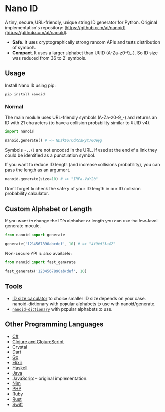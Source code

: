# Nano ID

A tiny, secure, URL-friendly, unique string ID generator for Python. Original implementation's repository: [https://github.com/ai/nanoid](https://github.com/ai/nanoid).

* __Safe__. It uses cryptographically strong random APIs and tests distribution of symbols.
* __Compact__. It uses a larger alphabet than UUID (A-Za-z0-9_-). So ID size was reduced from 36 to 21 symbols.

## Usage

Install Nano ID using pip:

`pip install nanoid`

### Normal

The main module uses URL-friendly symbols (A-Za-z0-9_-) and returns an ID with 21 characters (to have a collision probability similar to UUID v4).

```python
import nanoid

nanoid.generate() # => NDzkGoTCdRcaRyt7GOepg
```

Symbols `-,.()` are not encoded in the URL. If used at the end of a link they could be identified as a punctuation symbol.

If you want to reduce ID length (and increase collisions probability), you can pass the length as an argument.

```python
nanoid.generate(size=10) # => "IRFa-VaY2b"
```
Don’t forget to check the safety of your ID length in our ID collision probability calculator.

## Custom Alphabet or Length

If you want to change the ID's alphabet or length you can use the low-level generate module.

```python
from nanoid import generate

generate('1234567890abcdef', 10) # => "4f90d13a42"
```

Non-secure API is also available:

```python
from nanoid import fast_generate

fast_generate('1234567890abcdef', 10)
```

## Tools

* [ID size calculator](https://zelark.github.io/nano-id-cc/) to choice smaller ID size depends on your case.
nanoid-dictionary with popular alphabets to use with nanoid/generate.
* [`nanoid-dictionary`](https://github.com/aidarkhanov/nanoid-dictionary) with popular alphabets to use.

## Other Programming Languages

* [C#](https://github.com/codeyu/nanoid-net)
* [Clojure and ClojureScript](https://github.com/zelark/nano-id)
* [Crystal](https://github.com/mamantoha/nanoid.cr)
* [Dart](https://github.com/pd4d10/nanoid)
* [Go](https://github.com/matoous/go-nanoid)
* [Elixir](https://github.com/railsmechanic/nanoid)
* [Haskell](https://github.com/4e6/nanoid-hs)
* [Java](https://github.com/aventrix/jnanoid)
* [JavaScript](https://github.com/ai/nanoid) – original implementation.
* [Nim](https://github.com/icyphox/nanoid.nim)
* [PHP](https://github.com/hidehalo/nanoid-php)
* [Ruby](https://github.com/radeno/nanoid.rb)
* [Rust](https://github.com/nikolay-govorov/nanoid)
* [Swift](https://github.com/antiflasher/NanoID)
